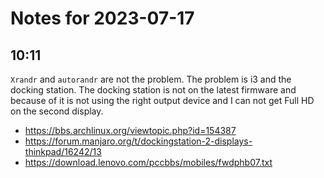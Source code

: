 # Notes for 2023-07-17

## 10:11

`Xrandr` and `autorandr` are not the problem. The problem is i3 and the
docking station. The docking station is not on the latest firmware and
because of it is not using the right output device and I can not get
Full HD on the second display.

- https://bbs.archlinux.org/viewtopic.php?id=154387 
- https://forum.manjaro.org/t/dockingstation-2-displays-thinkpad/16242/13 
- https://download.lenovo.com/pccbbs/mobiles/fwdphb07.txt

